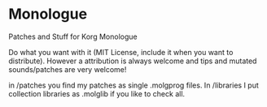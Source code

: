 # Monologue
Patches and Stuff for Korg Monologue

Do what you want with it (MIT License, include it when you want to distribute). However a attribution is always welcome and tips and mutated sounds/patches are very welcome!

in /patches you find my patches as single .molgprog files. In /libraries I put collection libraries as .molglib if you like to check all.
